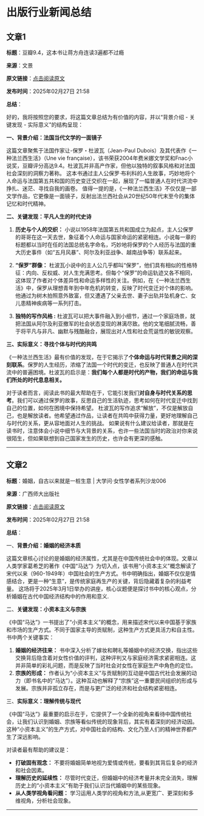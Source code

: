 # 出版行业新闻总结

## 文章1

**标题**：豆瓣9.4，这本书让蒋方舟连读3遍都不过瘾

**来源**：文景

**原文链接**：[点击阅读原文](https://mp.weixin.qq.com/s/ayfj8zeGEi-fVPmR2IEvRw)

**发布时间**：2025年02月27日 21:58

**总结**：

好的，我将按照您的要求，将这篇文章总结为有价值的内容，并以“背景介绍 - 关键发现 - 实际意义”的结构呈现：

**一、背景介绍：法国当代文学的一面镜子**

这篇文章聚焦于法国作家让-保罗・杜波瓦（Jean-Paul Dubois）及其代表作《一种法兰西生活》（Une vie française），该书荣获2004年费米娜文学奖和Fnac小说奖，豆瓣评分高达9.4。杜波瓦并非高产作家，但他以独特的叙事风格和对法国社会深刻的洞察力著称。 这本书通过主人公保罗·布利科的人生故事，巧妙地将个人命运与法国第五共和国的历史变迁交织在一起，展现了一幅普通人在时代洪流中挣扎、迷茫、寻找自我的画卷。 值得一提的是，《一种法兰西生活》不仅仅是一部文学作品，它更像是一面镜子，反射出法兰西社会从20世纪50年代末至今的集体记忆和时代精神。

**二、关键发现：平凡人生的时代史诗**

1.  **历史与个人的交织：** 小说以1958年法国第五共和国成立为起点，主人公保罗的哥哥在这一天去世，象征着个人命运与国家命运的紧密相连。小说每一章的标题都以当时在任的法国总统名字命名，巧妙地将保罗的个人经历与法国的重大历史事件（如“五月风暴”、阿尔及利亚战争、越南战争等）联系起来。

2.  **“保罗”群像：** 杜波瓦小说中的主人公几乎都叫“保罗”，他们具有相似的性格特征：内向、反权威、对人生充满思考。但每个“保罗”的命运轨迹又各不相同，这体现了作者对个体差异性和命运多样性的关注。例如，在《一种法兰西生活》中，保罗从理想青年到中年危机的转变，反映了时代变迁对个体的影响。他通过为树木拍照意外致富，但又遭遇了父亲去世、妻子出轨并坠机身亡、女儿患精神疾病等一系列打击。

3.  **独特的写作风格 :** 杜波瓦可以把大事件融入到小细节，通过一个家庭场景，就把法国从阿尔及利亚撤军的社会状态变现的淋漓尽致。他的文笔细腻流畅，善于将平凡与非凡、幽默与残酷融合，展现出对人性和社会荒诞性的敏锐观察。

**三、实际意义：寻找个体与时代的共鸣**

《一种法兰西生活》最有价值的发现，在于它揭示了**个体命运与时代背景之间的深刻联系**。保罗的人生经历，浓缩了法国一个时代的变迁，也反映了普通人在时代洪流中的普遍困境。杜波瓦的启示是：**我们每个人都是时代的产物，我们的命运与我们所处的时代息息相关。**

对于读者而言，阅读此书的最大帮助在于，它能引发我们**对自身与时代关系的思考**。我们可以通过保罗的故事，反思自己的生活轨迹，思考如何在时代变迁中找到自己的位置，如何在困境中保持希望。 杜波瓦的写作追求“解放”，不仅是解放自己，也是解放读者。他希望通过作品，让读者在共鸣中获得力量，更好地理解自己与时代的关系，更从容地面对人生的挑战。
如果说有什么建议给读者，那就是在读书时，注意体会小说中细节与大背景的关系，也许一些法国当时的政治对你来说很陌生，但如果联想到自己国家发生的历史，也许会有更深的感触。


---

## 文章2

**标题**：婚姻，自古以来就是一桩生意 | 大学问·女性学者系列沙龙006

**来源**：广西师大出版社

**原文链接**：[点击阅读原文](https://mp.weixin.qq.com/s/pTcYNCxAtw7farYseuLwPg)

**发布时间**：2025年02月27日 21:58

**总结**：

一、**背景介绍：婚姻的经济本质**

这篇文章核心讨论的是婚姻的经济属性，尤其是在中国传统社会中的体现。文章以人类学家葛希芝的著作《中国“马达”》为切入点，该书用“小资本主义”概念解读了宋代以来（960-1949年）中国社会的生产方式。书中明确指出，婚姻不仅仅是情感结合，更是一种“生意”，是传统家庭再生产的关键，背后隐藏着复杂的利益考量。 这场将于2025年3月1日举办的讲座，核心议题便是探讨书中的核心观点，分析婚姻在古代中国经济结构中的作用和意义.

二、**关键发现：小资本主义与宗族**

《中国“马达”》一书提出了“小资本主义”的概念，用来描述宋代以来中国基于家族和市场的生产方式。不同于国家主导的贡赋制，这种生产方式更具活力和自主性。书中两个关键事实：

1.  **婚姻的经济往来：** 书中深入分析了嫁妆和聘礼等婚姻中的经济交换，指出这些交换背后隐含着对女性价值的评判，这种评判又与家庭经济需求紧密相连。这并非简单的彩礼问题，而是反映了当时社会对女性在家庭生产中角色的定位。
2.  **宗族的形成：** 作者认为“小资本主义”与贡赋制的互动是中国古代社会发展的动力（即书名中的“马达”）。这种互动也解释了“宗族”这一重要民间组织的形成与发展。宗族并非孤立存在，而是与更广泛的经济和社会结构紧密相连。

三、**实际意义：理解传统与现代**

《中国“马达”》最重要的启示在于，它提供了一个全新的视角来看待中国传统社会，让我们认识到婚姻、宗族等看似传统的现象背后，其实有着深刻的经济动因。 这种“小资本主义”的生产方式，对中国社会的结构、文化乃至人们的精神世界都产生了深远影响。

对读者最有帮助的建议是：

*   **打破固有观念：** 不要将婚姻简单地视为爱情或传统，要看到其背后复杂的经济和社会因素。
*   **理解历史的延续性：** 尽管时代变迁，但婚姻中的经济考量并未完全消失，理解历史上的“小资本主义”有助于我们认识当代婚姻中的某些现象。
*   **从人类学视角看问题：** 学习运用人类学的视角和方法,从更宽广、更深刻和多维视角，分析社会现象。


---

